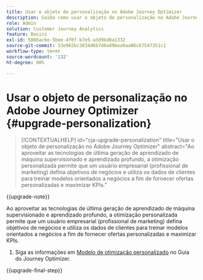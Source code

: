 ```yaml
---
title: Usar o objeto de personalização no Adobe Journey Optimizer
description: Saiba como usar o objeto de personalização no Adobe Journey Optimizer
role: Admin
solution: Customer Journey Analytics
feature: Basics
exl-id: 5086ac6e-5bee-4f0f-b7e5-a3d9bd8a1332
source-git-commit: 33e962bc3834d6b7d0a49bea9aa06c67547351c1
workflow-type: tm+mt
source-wordcount: '132'
ht-degree: 90%

---
```


# Usar o objeto de personalização no Adobe Journey Optimizer {#upgrade-personalization}

<!-- markdownlint-disable MD034 -->

>[!CONTEXTUALHELP]
>id="cja-upgrade-personalization"
>title="Usar o objeto de personalização no Adobe Journey Optimizer"
>abstract="Ao aproveitar as tecnologias de última geração de aprendizado de máquina supervisionado e aprendizado profundo, a otimização personalizada permite que um usuário empresarial (profissional de marketing) defina objetivos de negócios e utiliza os dados de clientes para treinar modelos orientados a negócios a fim de fornecer ofertas personalizadas e maximizar KPIs."

<!-- markdownlint-enable MD034 -->

{{upgrade-note}}

Ao aproveitar as tecnologias de última geração de aprendizado de máquina supervisionado e aprendizado profundo, a otimização personalizada permite que um usuário empresarial (profissional de marketing) defina objetivos de negócios e utiliza os dados de clientes para treinar modelos orientados a negócios a fim de fornecer ofertas personalizadas e maximizar KPIs.

1. Siga as informações em [Modelo de otimização personalizado](https://experienceleague.adobe.com/pt-br/docs/journey-optimizer/using/decisioning/offer-decisioning/rankings/ai-models/personalized-optimization-model) no Guia do Journey Optimizer.

{{upgrade-final-step}}

<!--

The result of the personalization object ends up in a dataset. The result of experimentation. When a customer has used AA with Target, that ends up in a complete different space than when they're migrating to CJA and they're going to use CJA with Adobe Target. 

Target was the old way of setting up an A/B test or experimentation. Then ensuring the results of those tests in Target ended up in AA for reporting. Now if you're using Target, instead of saying that you want the data in Target, you can now select CJA as your reporting source for an Adobe Target activity. So if a customer is doing this in AA and they want to move to CJA, ...

If a customer has AJO, and is using Offers in AJO, then they can set up offers, and that also creates datasets in Platform... But that's not relevant with upgrade, exactly.



Questions we need to answer:

1. How do we determine the personalization criteria (Red for user A and blue for User B)

1. What do we implement on the site to determine the red / blue object?


2 ways we can do it:

Manually rendering content or Automatically rendering content. 


## Manual implementation of the Web SDK


## Mobile SDK implementation 





## Tags

-->
